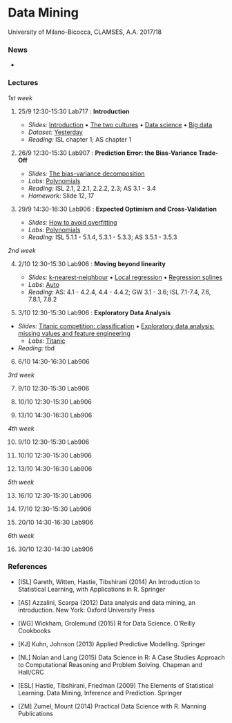 # Data Mining 

University of Milano-Bicocca, CLAMSES, A.A. 2017/18

### News

* 

### Lectures

*1st week*

1. 25/9 12:30-15:30 Lab717 : **Introduction**
    + *Slides:* [Introduction](https://github.com/aldosolari/DM/blob/master/0_intro/0_intro.pdf) • [The two cultures](https://github.com/aldosolari/DM/blob/master/0_intro/0_twocult.pdf) • [Data science](https://github.com/aldosolari/DM/blob/master/0_intro/0_twocult.pdf) • [Big data](https://github.com/aldosolari/DM/blob/master/0_intro/0_twocult.pdf)
    + *Dataset:* [Yesterday](https://github.com/aldosolari/DM/blob/master/0_intro/0_yesterday.pdf)
    + *Reading:* ISL chapter 1; AS chapter 1

2. 26/9 12:30-15:30 Lab907 :  **Prediction Error: the Bias-Variance Trade-Off**
    + *Slides:* [The bias-variance decomposition](https://github.com/aldosolari/DM/blob/master/1_biasvar/1_biasvar.pdf)
    + *Labs:* [Polynomials](https://github.com/aldosolari/DM/blob/master/1_biasvar/polynomials.Rmd)
    + *Reading:* ISL 2.1, 2.2.1, 2.2.2, 2.3; AS 3.1 - 3.4
    + *Homework:* Slide 12, 17

3. 29/9 14:30-16:30 Lab906 : **Expected Optimism and Cross-Validation**
    + *Slides:*  [How to avoid overfitting](https://github.com/aldosolari/DM/blob/master/1_biasvar/1_biasvar.pdf)
    + *Labs:* [Polynomials](https://github.com/aldosolari/DM/blob/master/1_biasvar/polynomials.Rmd)
    + *Reading:* ISL 5.1.1 - 5.1.4, 5.3.1 - 5.3.3; AS 3.5.1 - 3.5.3


*2nd week*

4. 2/10 12:30-15:30 Lab906 : **Moving beyond linearity**
    + *Slides:*  [k-nearest-neighbour](https://github.com/aldosolari/DM/blob/master/2_eda/2_mbl.pdf) • [Local regression](https://github.com/aldosolari/DM/blob/master/2_eda/2_mbl.pdf) • [Regression splines](https://github.com/aldosolari/DM/blob/master/2_eda/2_mbl.pdf)
    + *Labs:* [Auto](https://github.com/aldosolari/DM/blob/master/2_eda/auto.Rmd)
    + *Reading:* AS: 4.1 - 4.2.4, 4.4 - 4.4.2; GW 3.1 - 3.6; ISL 7.1-7.4, 7.6, 7.8.1, 7.8.2


5. 3/10 12:30-15:30 Lab906 : **Exploratory Data Analysis**
 + *Slides:*  [Titanic competition: classification](https://github.com/aldosolari/DM/blob/master/2_eda/2_mbl.pdf) • [Exploratory data analysis: missing values and feature engineering](https://github.com/aldosolari/DM/blob/master/2_eda/2_eda.pdf) 
    + *Labs:* [Titanic](https://github.com/aldosolari/DM/blob/master/2_eda/titanic.Rmd)
+ *Reading:* tbd

6. 6/10 14:30-16:30 Lab906

*3rd week*

7. 9/10 12:30-15:30 Lab906

8. 10/10 12:30-15:30 Lab906

9. 13/10 14:30-16:30 Lab906

*4th week*

10. 9/10 12:30-15:30 Lab906

11. 10/10 12:30-15:30 Lab906

12. 13/10 14:30-16:30 Lab906

*5th week*

13. 16/10 12:30-15:30 Lab906

14. 17/10 12:30-15:30 Lab906

15. 20/10 14:30-16:30 Lab906

*6th week*

16. 30/10 12:30-14:30 Lab906

### References

* [ISL] Gareth, Witten, Hastie, Tibshirani (2014) An Introduction to Statistical Learning, with Applications in R. Springer

* [AS] Azzalini, Scarpa (2012) Data analysis and data mining, an introduction. New York: Oxford University Press

* [WG] Wickham, Grolemund (2015) R for Data Science. O’Reilly Cookbooks

* [KJ] Kuhn, Johnson (2013) Applied Predictive Modelling. Springer

* [NL] Nolan and Lang (2015) Data Science in R: A Case Studies Approach to Computational Reasoning and Problem Solving. Chapman and Hall/CRC

* [ESL] Hastie, Tibshirani, Friedman (2009) The Elements of Statistical Learning. Data Mining, Inference and Prediction. Springer

* [ZM] Zumel, Mount (2014) Practical Data Science with R. Manning Publications

